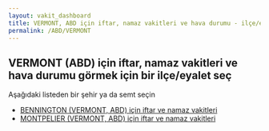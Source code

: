 ```yaml
---
layout: vakit_dashboard
title: VERMONT, ABD için iftar, namaz vakitleri ve hava durumu - ilçe/eyalet seç
permalink: /ABD/VERMONT
---
```


## VERMONT (ABD) için iftar, namaz vakitleri ve hava durumu  görmek için bir ilçe/eyalet seç

Aşağıdaki listeden bir şehir ya da semt seçin

* [BENNINGTON (VERMONT, ABD) için iftar ve namaz vakitleri](/ABD/VERMONT/BENNINGTON)
* [MONTPELIER (VERMONT, ABD) için iftar ve namaz vakitleri](/ABD/VERMONT/MONTPELIER)

<script type="text/javascript">
  var GLOBAL_COUNTRY = 'ABD';
  var GLOBAL_CITY = 'VERMONT';
  var GLOBAL_STATE = 'VERMONT';
</script>
